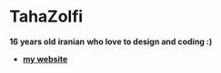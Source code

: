 # TahaZolfi

**16 years old**
**iranian**
**who love to design and coding :)**

- **[my website](https://eloquent-ramanujan-aplcwxfu9.iran.liara.run/)**
